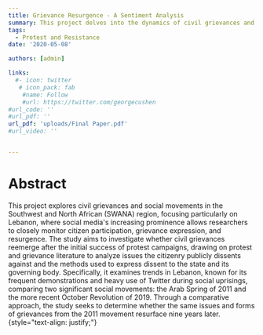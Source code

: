 ```yaml
---
title: Grievance Resurgence - A Sentiment Analysis
summary: This project delves into the dynamics of civil grievances and social movements in the SWANA region, particularly focusing on Lebanon, to investigate whether historical protest issues resurface in subsequent movements, leveraging social media's impact on citizen participation and grievance expression.
tags:
  - Protest and Resistance
date: '2020-05-08'

authors: [admin]

links:
  #- icon: twitter
   # icon_pack: fab
    #name: Follow
    #url: https://twitter.com/georgecushen
#url_code: ''
#url_pdf: ''
url_pdf: 'uploads/Final Paper.pdf'
#url_video: ''


---
```

# Abstract 
This project explores civil grievances and social movements in the Southwest and North African (SWANA) region, focusing particularly on Lebanon, where social media's increasing prominence allows researchers to closely monitor citizen participation, grievance expression, and resurgence. The study aims to investigate whether civil grievances reemerge after the initial success of protest campaigns, drawing on protest and grievance literature to analyze issues the citizenry publicly dissents against and the methods used to express dissent to the state and its governing body. Specifically, it examines trends in Lebanon, known for its frequent demonstrations and heavy use of Twitter during social uprisings, comparing two significant social movements: the Arab Spring of 2011 and the more recent October Revolution of 2019. Through a comparative approach, the study seeks to determine whether the same issues and forms of grievances from the 2011 movement resurface nine years later.
{style="text-align: justify;"}